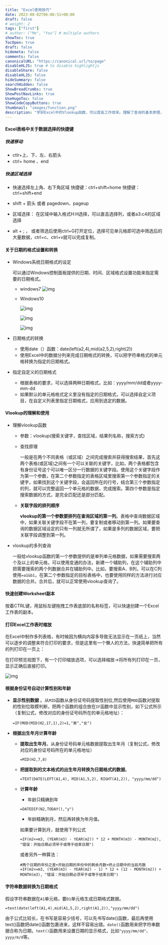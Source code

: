 ```yaml
---
title: "Excel使用技巧"
date: 2023-08-02T06:06:51+08:00
draft: false
# weight: 2
tags: ["first"]
# author: ["Me", "You"] # multiple authors
showToc: true
TocOpen: true
draft: false
hidemeta: false
comments: false
canonicalURL: "https://canonical.url/to/page"
disableHLJS: true # to disable highlightjs
disableShare: false
disableHLJS: false
hideSummary: false
searchHidden: false
ShowBreadCrumbs: true
ShowPostNavLinks: true
UseHugoToc: false
ShowCodeCopyButtons: true
thumbnail: "images/function.png"
description: "学好Excel中的Vlookup函数，可以提高工作效率。理解了查询的基本原理，使用起来才能融会贯通"
---
```


#### Excel表格中关于数据选择的快捷键

##### 快速移动
* ctlr+上、下、左、右箭头
* ctrl+ home 、end

##### 快速区域选择
* 快速选择左上角、右下角区域
      快捷键：ctrl+shift+home
      快捷键：ctrl+shift+end

* shift +  箭头  或者  pagedown、pageup
* 区域选择：
     在区域中输入格式H:H选择，可以直击选择列，或者a3:c4的区域选择

* alt + ; ，   或者筛选后使用ctrl+G打开定位，选择可见单元格即可选中筛选后的大量数据，ctrl+c、ctrl+v就可以完成复制。

#### 关于日期的格式设置和转换

* Windows系统日期格式的设定

  可以通过Windows控制面板提供的日期、时间、区域格式设置功能来指定需要的日期格式。
  
  * windows7
   ![img](images/win7_区域和语言_2.png)
  
  * Windows10
  
    ![img](images/win10_时间语言.png)
  
    ![img](images/win10_更改数据格式.png)
  
    ![img](images/win10_日期.png)
  
* 日期格式的转换

  * 使用date（）函数：date(left(a2,4),mid(a2,5,2),right(2))
  * 使用Excel中的数据分列来完成日期格式的转换，可以把字符串格式的单元格转换为指定的日期格式。

* 指定自定义的日期格式

  * 根据表格的要求，可以选择两种日期格式，比如：yyyy/mm/dd或者yyyy-mm-dd
  * 如果默认的单元格格式定义里没有指定的日期格式，可以选择自定义项目，在自定义列表里指定日期格式，应用到选定的数据。

#### Vlookup的理解和使用

* 理解vlookup函数

  * 参数：vlookup(搜索关键字，查找区域，结果列名称，搜索方式)

  * 查找原理

    一般是在两个不同表格（或区域）之间完成搜索并获得搜索结果，首先这两个表格(或区域)之间有一个可以关联的关键字，比如，两个表格都包含有身份证号这个可以唯一区分一行数据的关键字段。使用这个关键字段作为第一个参数，在第二个参数指定的表格区域里搜索第一个参数指定的关键字，如果找到这个关键字段，会返回所在的行号，结合第三个参数指定的列，就可以完整返回一个单元格的数据，完成搜索。第四个参数是指定搜索数据的方式，是完全匹配还是部分匹配。
    
  * **关联字段的排列顺序**

    **vlookup的第一个参数要排列在查询区域的第一列**。表格中查询数据区域中，如果关联关键字段不在第一列，要复制或者移动到第一列。如果要查询的数据区域设定的只有一列就无所谓了，如果是多列的数据区域，要把关联字段调整到第一列。

* vlookup的多列查询    

  一般给vlookup函数的第一个参数提供的是单列单元格数据，如果需要搜索两个及以上的单元格，可以使用变通的办法，新建一个辅助列，在这个辅助列中把需要搜索的两个列数据合并在辅助列中。比如，要搜索A、B列，可以在C列使用`=a1&b1`，在第二个参数指定的目标表格中，也要使用同样的方法进行对应数据的合并。合并后，就可以正常使用vlookup查询了。
  
    

#### 快速创建Worksheet副本

按着CTRL键，用鼠标左键拖拽工作表底部的名称标签，可以快速创建一个Excel工作表的副本。

#### 打印Excel工作表时缩放

在Excel中制作多列表格，有时候因为横向内容多导致无法显示在一页纸上，当然可以逐步的调整来符合打印的要求，但是这里有一个懒人的方法，快速简单把所有的列打印在一页上：

在打印预览视图下，有一个打印缩放选项，可以选择缩放->将所有列打印在一页，显示正确后直接打印。

![img](images/print-all-columns-in-one-page.jpg)

#### 根据身份证号自动计算性别和年龄

* **显示性别数据** 。从`MID`函数从身份证号码提取性别位,然后使用`MOD`函数对提取的性别位取模判断，把两个函数的组合放在`IF`函数中显示性别，如下公式所示（复制公式，修改对应的身份证号码所在的单元格地址）：

  ```
  =IF(MOD(MID(H2,17,1),2)=1,"男","女")
  ```

  

* **根据出生年月计算年龄**

  * **提取出生年月**。从身份证号码单元格数据提取出生年月（复制公式，修改对应的身份证号码所在的单元格地址）

    ```
    =MID(H2,7,8)
    ```
    
  * **把提取到的文本格式的出生年月转换为日期格式的数据**。
    
    ```
    =TEXT(DATE(LEFT(A1,4), MID(A1,5,2), RIGHT(A1,2)), "yyyy/mm/dd")
    ```
    
  * **计算年龄**
  
    * 年龄只精确到年
    
    ```
    =DATEDIF(N2,TODAY(),"y")
    ```
    
    * 年龄精确到月，然后再转换为年月值。
    
    如果要计算到月，就使用下列公式
    
    ```
    =IF(m2<=m3, (YEAR(m3) - YEAR(m2)) * 12 + MONTH(m3) - MONTH(m2), "错误：开始日期必须早于或等于结束日期")
    ```
    
    或者另外一种算法：
    
    ```
    #两个日期的年份之差+开始日期的年份中的剩余月数+终止日期中的当前月数
    =IF(m2<=m3, (YEAR(m3) - YEAR(m2) - 1) * 12 + (12 - MONTH(m2)) + MONTH(m3), "错误：开始日期必须早于或等于结束日期")
    ```
    
    

#### 字符串数据转换为日期格式

假设字符串数据在`A1`单元格，要`D1`单元格生成日期格式数据。

```
=text(date(left(A1,4),mid(A1,5,2),right(A1,2)),"yyyy/mm/dd")
```

由于公式比较长，在书写是容易少括号，可以先书写date()函数，最后再使用text()函数把date()函数包裹进来，这样不容易出错。`date()`函数用来把字符串数据合称为日期，`text()`函数用来设置日期的显示格式，比如`"yyyy/mm/dd"`、`yyyy/m/d`等。

